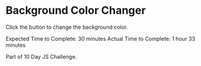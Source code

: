 # Background Color Changer

Click the button to change the background color.

Expected Time to Complete: 30 minutes
Actual Time to Complete: 1 hour 33 minutes

Part of 10 Day JS Challenge.

